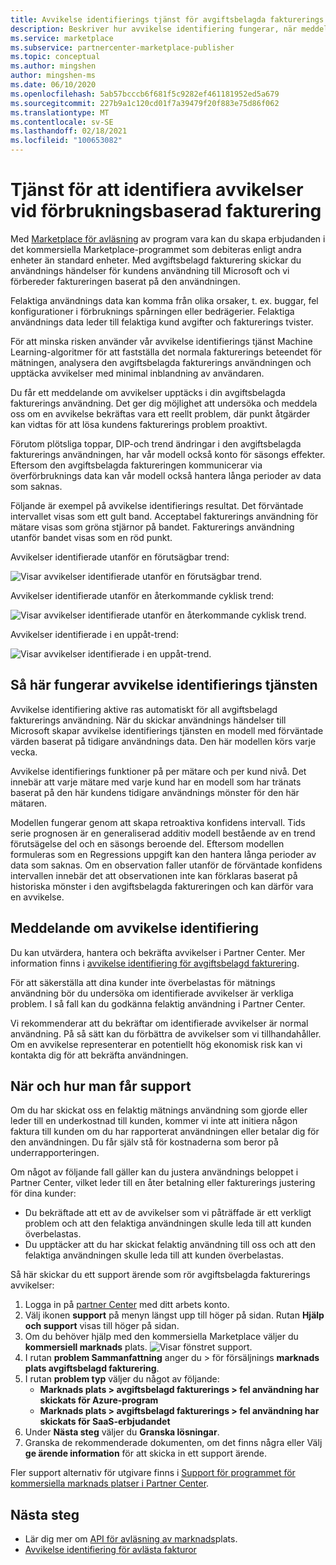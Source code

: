 ```yaml
---
title: Avvikelse identifierings tjänst för avgiftsbelagda fakturerings Microsoft Azure Marketplace
description: Beskriver hur avvikelse identifiering fungerar, när meddelanden skickas och vad du kan göra med dem, samt support alternativ.
ms.service: marketplace
ms.subservice: partnercenter-marketplace-publisher
ms.topic: conceptual
ms.author: mingshen
author: mingshen-ms
ms.date: 06/10/2020
ms.openlocfilehash: 5ab57bcccb6f681f5c9282ef461181952ed5a679
ms.sourcegitcommit: 227b9a1c120cd01f7a39479f20f883e75d86f062
ms.translationtype: MT
ms.contentlocale: sv-SE
ms.lasthandoff: 02/18/2021
ms.locfileid: "100653082"
---
```

# <a name="anomaly-detection-service-for-metered-billing"></a>Tjänst för att identifiera avvikelser vid förbrukningsbaserad fakturering

Med [Marketplace för avläsning](marketplace-metering-service-apis-faq.md) av program vara kan du skapa erbjudanden i det kommersiella Marketplace-programmet som debiteras enligt andra enheter än standard enheter. Med avgiftsbelagd fakturering skickar du användnings händelser för kundens användning till Microsoft och vi förbereder faktureringen baserat på den användningen.

Felaktiga användnings data kan komma från olika orsaker, t. ex. buggar, fel konfigurationer i förbruknings spårningen eller bedrägerier. Felaktiga användnings data leder till felaktiga kund avgifter och fakturerings tvister.

För att minska risken använder vår avvikelse identifierings tjänst Machine Learning-algoritmer för att fastställa det normala fakturerings beteendet för mätningen, analysera den avgiftsbelagda fakturerings användningen och upptäcka avvikelser med minimal inblandning av användaren.

Du får ett meddelande om avvikelser upptäcks i din avgiftsbelagda fakturerings användning. Det ger dig möjlighet att undersöka och meddela oss om en avvikelse bekräftas vara ett reellt problem, där punkt åtgärder kan vidtas för att lösa kundens fakturerings problem proaktivt.

Förutom plötsliga toppar, DIP-och trend ändringar i den avgiftsbelagda fakturerings användningen, har vår modell också konto för säsongs effekter. Eftersom den avgiftsbelagda faktureringen kommunicerar via överförbruknings data kan vår modell också hantera långa perioder av data som saknas.

Följande är exempel på avvikelse identifierings resultat. Det förväntade intervallet visas som ett gult band. Acceptabel fakturerings användning för mätare visas som gröna stjärnor på bandet. Fakturerings användning utanför bandet visas som en röd punkt.  

Avvikelser identifierade utanför en förutsägbar trend:

![Visar avvikelser identifierade utanför en förutsägbar trend.](media/anomaly-1.png)

Avvikelser identifierade utanför en återkommande cyklisk trend:

![Visar avvikelser identifierade utanför en återkommande cyklisk trend.](media/anomaly-2.png)

Avvikelser identifierade i en uppåt-trend:

![Visar avvikelser identifierade i en uppåt-trend.](media/anomaly-3.png)

## <a name="how-anomaly-detection-service-works"></a>Så här fungerar avvikelse identifierings tjänsten

Avvikelse identifiering aktive ras automatiskt för all avgiftsbelagd fakturerings användning. När du skickar användnings händelser till Microsoft skapar avvikelse identifierings tjänsten en modell med förväntade värden baserat på tidigare användnings data. Den här modellen körs varje vecka.

Avvikelse identifierings funktioner på per mätare och per kund nivå. Det innebär att varje mätare med varje kund har en modell som har tränats baserat på den här kundens tidigare användnings mönster för den här mätaren.

Modellen fungerar genom att skapa retroaktiva konfidens intervall. Tids serie prognosen är en generaliserad additiv modell bestående av en trend förutsägelse del och en säsongs beroende del. Eftersom modellen formuleras som en Regressions uppgift kan den hantera långa perioder av data som saknas. Om en observation faller utanför de förväntade konfidens intervallen innebär det att observationen inte kan förklaras baserat på historiska mönster i den avgiftsbelagda faktureringen och kan därför vara en avvikelse.

## <a name="anomaly-detection-notification"></a>Meddelande om avvikelse identifiering

Du kan utvärdera, hantera och bekräfta avvikelser i Partner Center. Mer information finns i [avvikelse identifiering för avgiftsbelagd fakturering](../anomaly-detection.md).

För att säkerställa att dina kunder inte överbelastas för mätnings användning bör du undersöka om identifierade avvikelser är verkliga problem. I så fall kan du godkänna felaktig användning i Partner Center.

Vi rekommenderar att du bekräftar om identifierade avvikelser är normal användning. På så sätt kan du förbättra de avvikelser som vi tillhandahåller. Om en avvikelse representerar en potentiellt hög ekonomisk risk kan vi kontakta dig för att bekräfta användningen.

## <a name="when-and-how-to-get-support"></a>När och hur man får support

Om du har skickat oss en felaktig mätnings användning som gjorde eller leder till en underkostnad till kunden, kommer vi inte att initiera någon faktura till kunden om du har rapporterat användningen eller betalar dig för den användningen. Du får själv stå för kostnaderna som beror på underrapporteringen.

Om något av följande fall gäller kan du justera användnings beloppet i Partner Center, vilket leder till en åter betalning eller fakturerings justering för dina kunder:

- Du bekräftade att ett av de avvikelser som vi påträffade är ett verkligt problem och att den felaktiga användningen skulle leda till att kunden överbelastas.
- Du upptäcker att du har skickat felaktig användning till oss och att den felaktiga användningen skulle leda till att kunden överbelastas.

Så här skickar du ett support ärende som rör avgiftsbelagda fakturerings avvikelser:

1. Logga in på [partner Center](https://partner.microsoft.com/dashboard/commercial-marketplace/overview) med ditt arbets konto.
1. Välj ikonen **support** på menyn längst upp till höger på sidan. Rutan **Hjälp och support** visas till höger på sidan.
1. Om du behöver hjälp med den kommersiella Marketplace väljer du **kommersiell marknads** plats.
   ![Visar fönstret support.](../media/support/commercial-marketplace-support-pane.png)
1. I rutan **problem Sammanfattning** anger du > för försäljnings **marknads plats avgiftsbelagd fakturering**.
1. I rutan **problem typ** väljer du något av följande:
    - **Marknads plats > avgiftsbelagd fakturerings > fel användning har skickats för Azure-program**
    - **Marknads plats > avgiftsbelagd fakturerings > fel användning har skickats för SaaS-erbjudandet**
1. Under **Nästa steg** väljer du **Granska lösningar**.
1. Granska de rekommenderade dokumenten, om det finns några eller Välj **ge ärende information** för att skicka in ett support ärende.

Fler support alternativ för utgivare finns i [Support för programmet för kommersiella marknads platser i Partner Center](../support.md).

## <a name="next-steps"></a>Nästa steg

- Lär dig mer om [API för avläsning av marknads](marketplace-metering-service-apis.md)plats.
- [Avvikelse identifiering för avlästa fakturor](../anomaly-detection.md)
